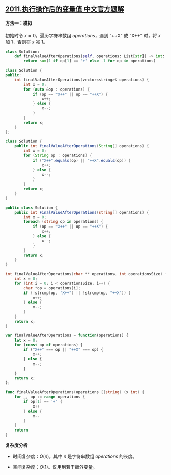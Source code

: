 ## [2011.执行操作后的变量值 中文官方题解](https://leetcode.cn/problems/final-value-of-variable-after-performing-operations/solutions/100000/zhi-xing-cao-zuo-hou-de-bian-liang-zhi-b-knvg)

#### 方法一：模拟

初始时令 $x=0$，遍历字符串数组 $\textit{operations}$，遇到 $\text{``++X"}$ 或 $\text{``X++"}$ 时，将 $x$ 加 $1$，否则将 $x$ 减 $1$。

```Python [sol1-Python3]
class Solution:
    def finalValueAfterOperations(self, operations: List[str]) -> int:
        return sum(1 if op[1] == '+' else -1 for op in operations)
```

```C++ [sol1-C++]
class Solution {
public:
    int finalValueAfterOperations(vector<string>& operations) {
        int x = 0;
        for (auto &op : operations) {
            if (op == "X++" || op == "++X") {
                x++;
            } else {
                x--;
            }
        }
        return x;
    }
};
```

```Java [sol1-Java]
class Solution {
    public int finalValueAfterOperations(String[] operations) {
        int x = 0;
        for (String op : operations) {
            if ("X++".equals(op) || "++X".equals(op)) {
                x++;
            } else {
                x--;
            }
        }
        return x;
    }
}
```

```C# [sol1-C#]
public class Solution {
    public int FinalValueAfterOperations(string[] operations) {
        int x = 0;
        foreach (string op in operations) {
            if (op == "X++" || op == "++X") {
                x++;
            } else {
                x--;
            }
        }
        return x;
    }
}
```

```C [sol1-C]
int finalValueAfterOperations(char ** operations, int operationsSize) {
    int x = 0;
    for (int i = 0; i < operationsSize; i++) {
        char *op = operations[i];
        if (!strcmp(op, "X++") || !strcmp(op, "++X")) {
            x++;
        } else {
            x--;
        }
    }
    return x;
}
```

```JavaScript [sol1-JavaScript]
var finalValueAfterOperations = function(operations) {
    let x = 0;
    for (const op of operations) {
        if ("X++" === op || "++X" === op) {
            x++;
        } else {
            x--;
        }
    }
    return x;
};
```

```go [sol1-Golang]
func finalValueAfterOperations(operations []string) (x int) {
	for _, op := range operations {
		if op[1] == '+' {
			x++
		} else {
			x--
		}
	}
	return
}
```

**复杂度分析**

+ 时间复杂度：$O(n)$，其中 $n$ 是字符串数组 $\textit{operations}$ 的长度。

+ 空间复杂度：$O(1)$。仅用到若干额外变量。